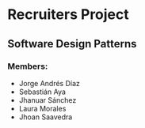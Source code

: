 # Recruiters Project
## Software Design Patterns
### Members:
* Jorge Andrés Díaz
* Sebastián Aya
* Jhanuar Sánchez
* Laura Morales
* Jhoan Saavedra

